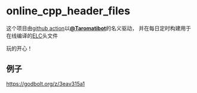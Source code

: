 # online_cpp_header_files  

这个项目由[github action](https://docs.github.com/actions)以[**@Taromatibot**](https://github.com/Taromatibot)的名义驱动，
并在每日定时构建用于在线编译的[ELC](https://github.com/ELC-lang/ELC)头文件  

玩的开心！  

## 例子  

<https://godbolt.org/z/3eav315a1>
